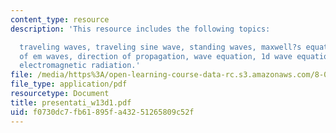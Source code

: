 ```yaml
---
content_type: resource
description: 'This resource includes the following topics:

  traveling waves, traveling sine wave, standing waves, maxwell?s equations, properties
  of em waves, direction of propagation, wave equation, 1d wave equation for e, and
  electromagnetic radiation.'
file: /media/https%3A/open-learning-course-data-rc.s3.amazonaws.com/8-02-physics-ii-electricity-and-magnetism-spring-2007/f0730dc7fb61895fa43251265809c52f_presentati_w13d1.pdf
file_type: application/pdf
resourcetype: Document
title: presentati_w13d1.pdf
uid: f0730dc7-fb61-895f-a432-51265809c52f
---
```

